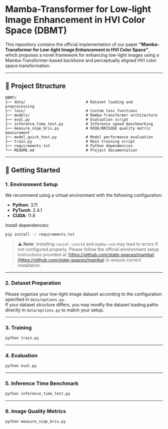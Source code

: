 # Mamba-Transformer for Low-light Image Enhancement in HVI Color Space (DBMT)

This repository contains the official implementation of our paper **"Mamba-Transformer for Low-light Image Enhancement in HVI Color Space"**, which proposes a novel framework for enhancing low-light images using a Mamba-Transformer-based backbone and perceptually aligned HVI color space transformation.

---

## 📁 Project Structure

```
DBMT/
├── data/                           # Dataset loading and preprocessing
├── loss/                           # Custom loss functions
├── models/                         # Mamba-Transformer architecture
├── eval.py                         # Evaluation script
├── inference_time_test.py          # Inference speed benchmarking
├── measure_niqe_bris.py            # NIQE/BRISQUE quality metric measurement
├── model_quick_test.py             # Model performance evaluation
├── train.py                        # Main training script
├── requirements.txt                # Python dependencies
└── README.md                       # Project documentation
```

---

## 🚀 Getting Started

### 1. Environment Setup

We recommend using a virtual environment with the following configuration:

- **Python**: 3.11  
- **PyTorch**: 2.4.1  
- **CUDA**: 11.8

Install dependencies:

```bash
pip install -r requirements.txt
```

> ⚠️ **Note**: Installing `causal-conv1d` and `mamba-ssm` may lead to errors if not configured properly. Please follow the official environment setup instructions provided at [https://github.com/state-spaces/mamba](https://github.com/state-spaces/mamba) to ensure correct installation.

---

### 2. Dataset Preparation

Please organize your low-light image dataset according to the configuration specified in `data/options.py`.  
If your dataset structure differs, you may modify the dataset loading paths directly in `data/options.py` to match your setup.

---

### 3. Training

```bash
python train.py
```

---

### 4. Evaluation

```bash
python eval.py
```

---

### 5. Inference Time Benchmark

```bash
python inference_time_test.py
```

---

### 6. Image Quality Metrics

```bash
python measure_niqe_bris.py
```
